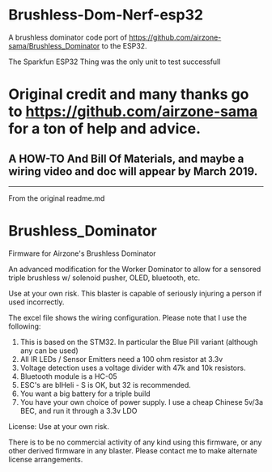 # Brushless-Dom-Nerf-esp32
A brushless dominator code port of https://github.com/airzone-sama/Brushless_Dominator to the ESP32. 

The Sparkfun ESP32 Thing was the only unit to test successfull



# Original credit and many thanks go to https://github.com/airzone-sama for a ton of help and advice.

## A HOW-TO And Bill Of Materials, and maybe a wiring video and doc will appear by March 2019.


---------------------------------------
From the original readme.md

# Brushless_Dominator
Firmware for Airzone's Brushless Dominator


An advanced modification for the Worker Dominator to allow for a sensored triple brushless w/ solenoid pusher, OLED, bluetooth, etc. 

Use at your own risk. This blaster is capable of seriously injuring a person if used incorrectly.

The excel file shows the wiring configuration. Please note that I use the following:

1) This is based on the STM32. In particular the Blue Pill variant (although any can be used)
2) All IR LEDs / Sensor Emitters need a 100 ohm resistor at 3.3v
3) Voltage detection uses a voltage divider with 47k and 10k resistors.
4) Bluetooth module is a HC-05
6) ESC's are blHeli - S is OK, but 32 is recommended.
7) You want a big battery for a triple build
8) You have your own choice of power supply. I use a cheap Chinese 5v/3a BEC, and run it through a 3.3v LDO


License:
Use at your own risk.

There is to be no commercial activity of any kind using this firmware, or any other derived firmware in any blaster. Please contact me to make alternate license arrangements.
